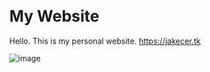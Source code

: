 # My Website
Hello. This is my personal website. https://jakecer.tk












![image][def]


[def]: https://jakecer.tk/img/logo.png
